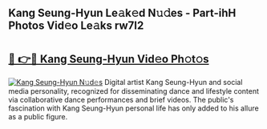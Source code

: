 ## Kang Seung-Hyun Le𝚊k𝚎d N𝚞𝚍es - Part-ihH Photos Vid𝚎o Le𝚊ks rw7I2

# <h2><a href="http://fbfg4k.evod.top/?m=Kang+Seung-Hyun">🔗 👉🔴 Kang Seung-Hyun Vid𝚎o Ph𝚘t𝚘s</a></h2>

[![Kang Seung-Hyun N𝚞d𝚎s](https://i.imgur.com/8V9OHl7.gif)](http://fbfg4k.evod.top/?m=Kang+Seung-Hyun)
Digital artist Kang Seung-Hyun and social media personality, recognized for disseminating dance and lifestyle content via collaborative dance performances and brief videos. The public's fascination with Kang Seung-Hyun personal life has only added to his allure as a public figure. 
